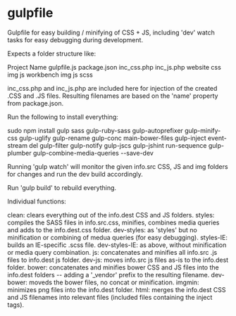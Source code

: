 # gulpfile

Gulpfile for easy building / minifying of CSS + JS, including 'dev' watch tasks for easy debugging during development.

Expects a folder structure like:

Project Name
gulpfile.js
package.json
inc_css.php
inc_js.php
website
css
img
js
workbench
img
js
scss

inc_css.php and inc_js.php are included here for injection of the created .CSS and .JS files. Resulting filenames are based on the 'name' property from package.json.

Run the following to install everything:

sudo npm install gulp sass gulp-ruby-sass gulp-autoprefixer gulp-minify-css gulp-uglify gulp-rename gulp-conc main-bower-files gulp-inject event-stream del gulp-filter gulp-notify gulp-jscs gulp-jshint run-sequence gulp-plumber gulp-combine-media-queries --save-dev

Running 'gulp watch' will monitor the given info.src CSS, JS and img folders for changes and run the dev build accordingly.

Run 'gulp build' to rebuild everything.

Individual functions:

clean: clears everything out of the info.dest CSS and JS folders.
styles: compiles the SASS files in info.src.css, minifies, combines media queries and adds to the info.dest.css folder.
dev-styles: as 'styles' but no minification or combining of medua queries (for easy debugging).
styles-IE: builds an IE-specific .scss file.
dev-styles-IE: as above, without minification or media query combination.
js: concatenates and minifies all info.src .js files to info.dest js folder.
dev-js: moves info.src js files as-is to the info.dest folder.
bower: concatenates and minifies bower CSS and JS files into the info.dest folders -- adding a '_vendor' prefix to the resulting filename.
dev-bower: moveds the bower files, no concat or minification.
imgmin: minimizes png files into the info.dest folder.
html: merges the info.dest CSS and JS filenames into relevant files (included files containing the inject tags).
